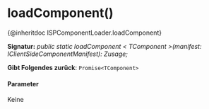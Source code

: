 # <a name="loadcomponent"></a>loadComponent()




{@inheritdoc ISPComponentLoader.loadComponent}

**Signatur:** _public static loadComponent < TComponent >(manifest: IClientSideComponentManifest): Zusage<TComponent>;_

**Gibt Folgendes zurück**: `Promise<TComponent>`





#### <a name="parameters"></a>Parameter
Keine



